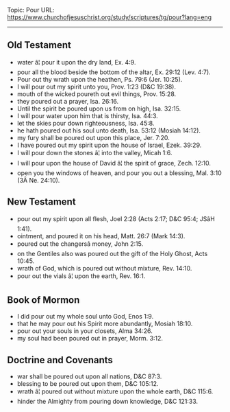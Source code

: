Topic: Pour
URL: https://www.churchofjesuschrist.org/study/scriptures/tg/pour?lang=eng

---

## Old Testament

- water â¦ pour it upon the dry land, Ex. 4:9.
- pour all the blood beside the bottom of the altar, Ex. 29:12 (Lev. 4:7).
- Pour out thy wrath upon the heathen, Ps. 79:6 (Jer. 10:25).
- I will pour out my spirit unto you, Prov. 1:23 (D&C 19:38).
- mouth of the wicked poureth out evil things, Prov. 15:28.
- they poured out a prayer, Isa. 26:16.
- Until the spirit be poured upon us from on high, Isa. 32:15.
- I will pour water upon him that is thirsty, Isa. 44:3.
- let the skies pour down righteousness, Isa. 45:8.
- he hath poured out his soul unto death, Isa. 53:12 (Mosiah 14:12).
- my fury shall be poured out upon this place, Jer. 7:20.
- I have poured out my spirit upon the house of Israel, Ezek. 39:29.
- I will pour down the stones â¦ into the valley, Micah 1:6.
- I will pour upon the house of David â¦ the spirit of grace, Zech. 12:10.
- open you the windows of heaven, and pour you out a blessing, Mal. 3:10 (3Â Ne. 24:10).

## New Testament

- pour out my spirit upon all flesh, Joel 2:28 (Acts 2:17; D&C 95:4; JSâH 1:41).
- ointment, and poured it on his head, Matt. 26:7 (Mark 14:3).
- poured out the changersâ money, John 2:15.
- on the Gentiles also was poured out the gift of the Holy Ghost, Acts 10:45.
- wrath of God, which is poured out without mixture, Rev. 14:10.
- pour out the vials â¦ upon the earth, Rev. 16:1.

## Book of Mormon

- I did pour out my whole soul unto God, Enos 1:9.
- that he may pour out his Spirit more abundantly, Mosiah 18:10.
- pour out your souls in your closets, Alma 34:26.
- my soul had been poured out in prayer, Morm. 3:12.

## Doctrine and Covenants

- war shall be poured out upon all nations, D&C 87:3.
- blessing to be poured out upon them, D&C 105:12.
- wrath â¦ poured out without mixture upon the whole earth, D&C 115:6.
- hinder the Almighty from pouring down knowledge, D&C 121:33.


